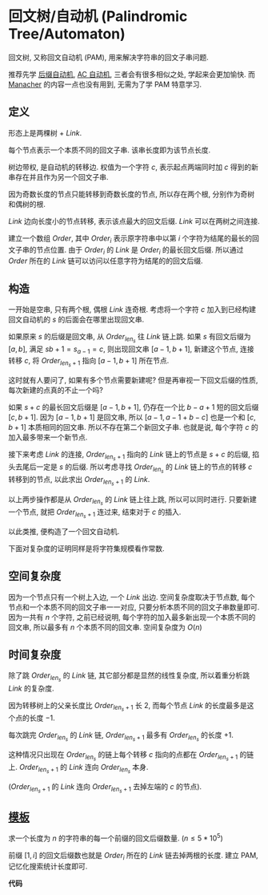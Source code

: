 # 回文树/自动机 (Palindromic Tree/Automaton)

回文树, 又称回文自动机 (PAM), 用来解决字符串的回文子串问题.

推荐先学 [后缀自动机](https://www.luogu.com.cn/blog/Wild-Donkey/hou-zhui-zi-dong-ji-suffix-automaton), [AC 自动机](https://www.luogu.com.cn/blog/Wild-Donkey/ac-zi-dong-ji-ahocorasickalgorithm), 三者会有很多相似之处, 学起来会更加愉快. 而 [Manacher](https://www.luogu.com.cn/blog/Wild-Donkey/manacher-algorithm) 的内容一点也没有用到, 无需为了学 PAM 特意学习.

## 定义

形态上是两棵树 + $Link$.

每个节点表示一个本质不同的回文子串. 该串长度即为该节点长度.

树边带权, 是自动机的转移边. 权值为一个字符 $c$, 表示起点两端同时加 $c$ 得到的新串存在并且作为另一个回文子串.

因为奇数长度的节点只能转移到奇数长度的节点, 所以存在两个根, 分别作为奇树和偶树的根.

$Link$ 边向长度小的节点转移, 表示该点最大的回文后缀. $Link$ 可以在两树之间连接.

建立一个数组 $Order$, 其中 $Order_i$ 表示原字符串中以第 $i$ 个字符为结尾的最长的回文子串的节点位置. 由于 $Order_i$ 的 $Link$ 是 $Order_i$ 的最长回文后缀. 所以通过 $Order$ 所在的 $Link$ 链可以访问以任意字符为结尾的的回文后缀.

## 构造

一开始是空串, 只有两个根, 偶根 $Link$ 连奇根. 考虑将一个字符 $c$ 加入到已经构建回文自动机的 $s$ 的后面会在哪里出现回文串. 

如果原来 $s$ 的后缀是回文串, 从 $Order_{len_s}$ 往 $Link$ 链上跳. 如果 $s$ 有回文后缀为 $[a, b]$, 满足 $s{b + 1} = s_{a - 1} = c$, 则出现回文串 $[a - 1, b + 1]$, 新建这个节点, 连接转移 $c$, 将 $Order_{len_s + 1}$ 指向 $[a - 1, b + 1]$ 所在节点.

这时就有人要问了, 如果有多个节点需要新建呢? 但是再审视一下回文后缀的性质, 每次新建的点真的不止一个吗?

如果 $s + c$ 的最长回文后缀是 $[a - 1, b + 1]$, 仍存在一个比 $b - a + 1$ 短的回文后缀 $[c, b + 1]$. 因为 $[a - 1, b + 1]$ 是回文串, 所以 $[a - 1, a - 1 + b - c]$ 也是一个和 $[c, b + 1]$ 本质相同的回文串. 所以不存在第二个新回文子串. 也就是说, 每个字符 $c$ 的加入最多带来一个新节点.

接下来考虑 $Link$ 的连接, $Order_{len_s + 1}$ 指向的 $Link$ 链上的节点是 $s + c$ 的后缀, 掐头去尾后一定是 $s$ 的后缀. 所以考虑寻找 $Order_{len_s}$ 的 $Link$ 链上的节点的转移 $c$ 转移到的节点, 以此求出 $Order_{len_s + 1}$ 的 $Link$.

以上两步操作都是从 $Order_{len_s}$ 的 $Link$ 链上往上跳, 所以可以同时进行. 只要新建一个节点, 就把 $Order_{len_s + 1}$ 连过来, 结束对于 $c$ 的插入.

以此类推, 便构造了一个回文自动机.

下面对复杂度的证明同样是将字符集规模看作常数.

## 空间复杂度

因为一个节点只有一个树上入边, 一个 $Link$ 出边. 空间复杂度取决于节点数, 每个节点和一个本质不同的回文子串一一对应, 只要分析本质不同的回文子串数量即可. 因为一共有 $n$ 个字符, 之前已经说明, 每个字符的加入最多新出现一个本质不同的回文串, 所以最多有 $n$ 个本质不同的回文串. 空间复杂度为 $O(n)$

## 时间复杂度

除了跳 $Order_{len_s}$ 的 $Link$ 链, 其它部分都是显然的线性复杂度, 所以着重分析跳 $Link$ 的复杂度.

因为转移树上的父亲长度比 $Order_{len_s + 1}$ 长 $2$, 而每个节点 $Link$ 的长度最多是这个点的长度 $-1$.

每次跳完 $Order_{len_s}$ 的 $Link$ 链, $Order_{len_s + 1}$ 最多有 $Order_{len_s}$ 的长度 $+1$.

这种情况只出现在 $Order_{len_s}$ 的链上每个转移 $c$ 指向的点都在 $Order_{len_s + 1}$ 的链上. $Order_{len_s + 1}$ 的 $Link$ 连向 $Order_{len_s}$ 本身. 

($Order_{len_s + 1}$ 的 $Link$ 连向 $Order_{len_s + 1}$ 去掉左端的 $c$ 的节点).

## [模板](https://www.luogu.com.cn/problem/P5496)

求一个长度为 $n$ 的字符串的每一个前缀的回文后缀数量. ($n \leq 5 * 10^5$)

前缀 $[1, i]$ 的回文后缀数也就是 $Order_i$ 所在的 $Link$ 链去掉两根的长度. 建立 PAM, 记忆化搜索统计长度即可.

**代码**

```cpp

```